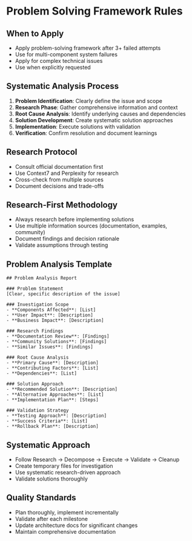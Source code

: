# Problem Solving Framework Rules

## When to Apply
- Apply problem-solving framework after 3+ failed attempts
- Use for multi-component system failures
- Apply for complex technical issues
- Use when explicitly requested

## Systematic Analysis Process
1. **Problem Identification**: Clearly define the issue and scope
2. **Research Phase**: Gather comprehensive information and context
3. **Root Cause Analysis**: Identify underlying causes and dependencies
4. **Solution Development**: Create systematic solution approaches
5. **Implementation**: Execute solutions with validation
6. **Verification**: Confirm resolution and document learnings

## Research Protocol
- Consult official documentation first
- Use Context7 and Perplexity for research
- Cross-check from multiple sources
- Document decisions and trade-offs

## Research-First Methodology
- Always research before implementing solutions
- Use multiple information sources (documentation, examples, community)
- Document findings and decision rationale
- Validate assumptions through testing

## Problem Analysis Template
```
## Problem Analysis Report

### Problem Statement
[Clear, specific description of the issue]

### Investigation Scope
- **Components Affected**: [List]
- **User Impact**: [Description]
- **Business Impact**: [Description]

### Research Findings
- **Documentation Review**: [Findings]
- **Community Solutions**: [Findings]
- **Similar Issues**: [Findings]

### Root Cause Analysis
- **Primary Cause**: [Description]
- **Contributing Factors**: [List]
- **Dependencies**: [List]

### Solution Approach
- **Recommended Solution**: [Description]
- **Alternative Approaches**: [List]
- **Implementation Plan**: [Steps]

### Validation Strategy
- **Testing Approach**: [Description]
- **Success Criteria**: [List]
- **Rollback Plan**: [Description]
```

## Systematic Approach
- Follow Research → Decompose → Execute → Validate → Cleanup
- Create temporary files for investigation
- Use systematic research-driven approach
- Validate solutions thoroughly

## Quality Standards
- Plan thoroughly, implement incrementally
- Validate after each milestone
- Update architecture docs for significant changes
- Maintain comprehensive documentation
